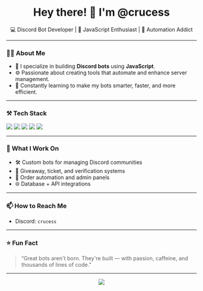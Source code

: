 <h1 align="center">Hey there! 👋 I'm @crucess</h1>

<p align="center">
  💻 Discord Bot Developer | 🧠 JavaScript Enthusiast | 🚀 Automation Addict
</p>

---

### 👨‍💻 About Me
- 🤖 I specialize in building **Discord bots** using **JavaScript**.
- ⚙️ Passionate about creating tools that automate and enhance server management.
- 🧠 Constantly learning to make my bots smarter, faster, and more efficient.

---

### ⚒️ Tech Stack
<p align="left">
  <img src="https://img.shields.io/badge/-JavaScript-F7DF1E?style=for-the-badge&logo=javascript&logoColor=black"/>
  <img src="https://img.shields.io/badge/-Node.js-339933?style=for-the-badge&logo=nodedotjs&logoColor=white"/>
  <img src="https://img.shields.io/badge/-Discord.js-5865F2?style=for-the-badge&logo=discord&logoColor=white"/>
  <img src="https://img.shields.io/badge/-MySQL-4479A1?style=for-the-badge&logo=mysql&logoColor=white"/>
  <img src="https://img.shields.io/badge/-JSON-000000?style=for-the-badge&logo=json&logoColor=white"/>
</p>

---

### 🚀 What I Work On
- 🛠️ Custom bots for managing Discord communities
- 🎉 Giveaway, ticket, and verification systems
- 🛒 Order automation and admin panels
- 🌐 Database + API integrations

---

### 📫 How to Reach Me
- Discord: `crucess`

---

### ⭐ Fun Fact
> “Great bots aren't born. They're built — with passion, caffeine, and thousands of lines of code.”

---

<p align="center">
  <img src="https://skillicons.dev/icons?i=js,nodejs,discord,mysql,git,github,vscode" />
</p>
